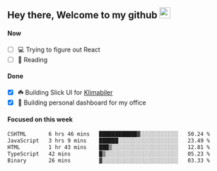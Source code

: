 ## Hey there, Welcome to my github <img src="https://media.giphy.com/media/hvRJCLFzcasrR4ia7z/giphy.gif" width="25px">

#### Now
- [ ] 💻 Trying to figure out React
- [ ] 📕 Reading

#### Done
- [x] ☘️ Building Slick UI for [Klimabiler](https://klimabiler.dk)
- [x] 🚀 Building personal dashboard for my office
 
 #### Focused on this week
<!--START_SECTION:waka-->

```txt
CSHTML       6 hrs 46 mins   ████████████▓░░░░░░░░░░░░   50.24 %
JavaScript   3 hrs 9 mins    ██████░░░░░░░░░░░░░░░░░░░   23.49 %
HTML         1 hr 43 mins    ███▒░░░░░░░░░░░░░░░░░░░░░   12.81 %
TypeScript   42 mins         █▒░░░░░░░░░░░░░░░░░░░░░░░   05.23 %
Binary       26 mins         ▓░░░░░░░░░░░░░░░░░░░░░░░░   03.33 %
```

<!--END_SECTION:waka-->

